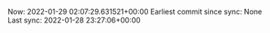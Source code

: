 Now: 2022-01-29 02:07:29.631521+00:00 Earliest commit since sync: None Last sync: 2022-01-28 23:27:06+00:00
